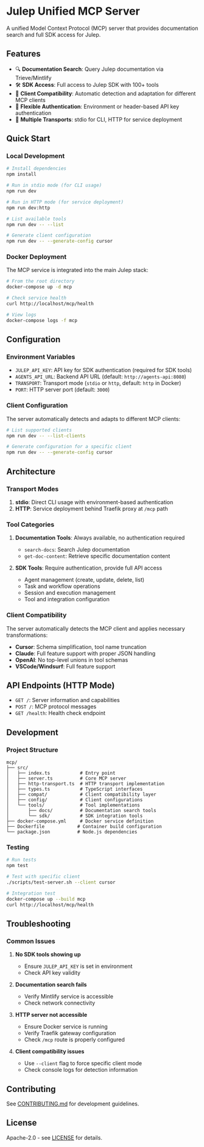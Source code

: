 # Julep Unified MCP Server

A unified Model Context Protocol (MCP) server that provides documentation search and full SDK access for Julep.

## Features

- 🔍 **Documentation Search**: Query Julep documentation via Trieve/Mintlify
- 🛠️ **SDK Access**: Full access to Julep SDK with 100+ tools
- 🎯 **Client Compatibility**: Automatic detection and adaptation for different MCP clients
- 🔐 **Flexible Authentication**: Environment or header-based API key authentication
- 🚀 **Multiple Transports**: stdio for CLI, HTTP for service deployment

## Quick Start

### Local Development

```bash
# Install dependencies
npm install

# Run in stdio mode (for CLI usage)
npm run dev

# Run in HTTP mode (for service deployment)
npm run dev:http

# List available tools
npm run dev -- --list

# Generate client configuration
npm run dev -- --generate-config cursor
```

### Docker Deployment

The MCP service is integrated into the main Julep stack:

```bash
# From the root directory
docker-compose up -d mcp

# Check service health
curl http://localhost/mcp/health

# View logs
docker-compose logs -f mcp
```

## Configuration

### Environment Variables

- `JULEP_API_KEY`: API key for SDK authentication (required for SDK tools)
- `AGENTS_API_URL`: Backend API URL (default: `http://agents-api:8080`)
- `TRANSPORT`: Transport mode (`stdio` or `http`, default: `http` in Docker)
- `PORT`: HTTP server port (default: `3000`)

### Client Configuration

The server automatically detects and adapts to different MCP clients:

```bash
# List supported clients
npm run dev -- --list-clients

# Generate configuration for a specific client
npm run dev -- --generate-config cursor
```

## Architecture

### Transport Modes

1. **stdio**: Direct CLI usage with environment-based authentication
2. **HTTP**: Service deployment behind Traefik proxy at `/mcp` path

### Tool Categories

1. **Documentation Tools**: Always available, no authentication required
   - `search-docs`: Search Julep documentation
   - `get-doc-content`: Retrieve specific documentation content

2. **SDK Tools**: Require authentication, provide full API access
   - Agent management (create, update, delete, list)
   - Task and workflow operations
   - Session and execution management
   - Tool and integration configuration

### Client Compatibility

The server automatically detects the MCP client and applies necessary transformations:

- **Cursor**: Schema simplification, tool name truncation
- **Claude**: Full feature support with proper JSON handling
- **OpenAI**: No top-level unions in tool schemas
- **VSCode/Windsurf**: Full feature support

## API Endpoints (HTTP Mode)

- `GET /`: Server information and capabilities
- `POST /`: MCP protocol messages
- `GET /health`: Health check endpoint

## Development

### Project Structure

```
mcp/
├── src/
│   ├── index.ts           # Entry point
│   ├── server.ts          # Core MCP server
│   ├── http-transport.ts  # HTTP transport implementation
│   ├── types.ts           # TypeScript interfaces
│   ├── compat/            # Client compatibility layer
│   ├── config/            # Client configurations
│   └── tools/             # Tool implementations
│       ├── docs/          # Documentation search tools
│       └── sdk/           # SDK integration tools
├── docker-compose.yml     # Docker service definition
├── Dockerfile            # Container build configuration
└── package.json          # Node.js dependencies
```

### Testing

```bash
# Run tests
npm test

# Test with specific client
./scripts/test-server.sh --client cursor

# Integration test
docker-compose up --build mcp
curl http://localhost/mcp/health
```

## Troubleshooting

### Common Issues

1. **No SDK tools showing up**
   - Ensure `JULEP_API_KEY` is set in environment
   - Check API key validity

2. **Documentation search fails**
   - Verify Mintlify service is accessible
   - Check network connectivity

3. **HTTP server not accessible**
   - Ensure Docker service is running
   - Verify Traefik gateway configuration
   - Check `/mcp` route is properly configured

4. **Client compatibility issues**
   - Use `--client` flag to force specific client mode
   - Check console logs for detection information

## Contributing

See [CONTRIBUTING.md](../CONTRIBUTING.md) for development guidelines.

## License

Apache-2.0 - see [LICENSE](../LICENSE) for details.